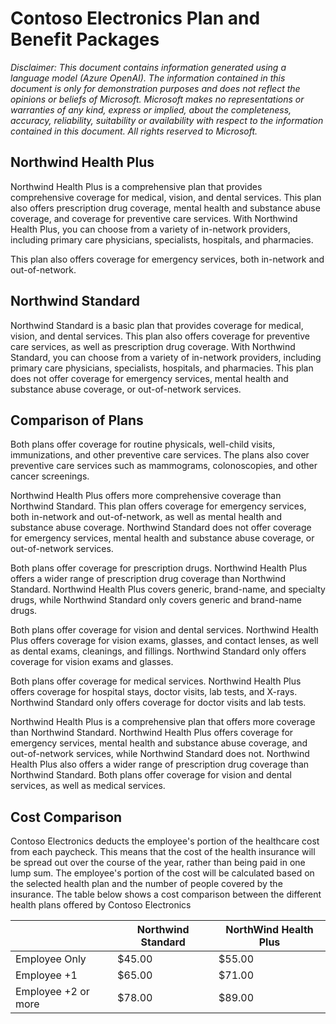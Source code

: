 # Contoso Electronics Plan and Benefit Packages

*Disclaimer: This document contains information generated using a language model (Azure OpenAI). The information contained in this document is only for demonstration purposes and does not reflect the opinions or beliefs of Microsoft. Microsoft makes no representations or warranties of any kind, express or implied, about the completeness, accuracy, reliability, suitability or availability with respect to the information contained in this document. All rights reserved to Microsoft.*

## Northwind Health Plus

Northwind Health Plus is a comprehensive plan that provides comprehensive coverage for medical, vision, and dental services. This plan also offers prescription drug coverage, mental health and substance abuse coverage, and coverage for preventive care services. With Northwind Health Plus, you can choose from a variety of in-network providers, including primary care physicians, specialists, hospitals, and pharmacies. 

This plan also offers coverage for emergency services, both in-network and out-of-network.

## Northwind Standard

Northwind Standard is a basic plan that provides coverage for medical, vision, and dental services. This plan also offers coverage for preventive care services, as well as prescription drug coverage. With Northwind Standard, you can choose from a variety of in-network providers, including primary care physicians, specialists, hospitals, and pharmacies. This plan does not offer coverage for emergency services, mental health and substance abuse coverage, or out-of-network services.

## Comparison of Plans

Both plans offer coverage for routine physicals, well-child visits, immunizations, and other preventive care services. The plans also cover preventive care services such as mammograms, colonoscopies, and other cancer screenings. 

Northwind Health Plus offers more comprehensive coverage than Northwind Standard. This plan offers coverage for emergency services, both in-network and out-of-network, as well as mental health and substance abuse coverage. Northwind Standard does not offer coverage for emergency services, mental health and substance abuse coverage, or out-of-network services. 

Both plans offer coverage for prescription drugs. Northwind Health Plus offers a wider range of prescription drug coverage than Northwind Standard. Northwind Health Plus covers generic, brand-name, and specialty drugs, while Northwind Standard only covers generic and brand-name drugs. 

Both plans offer coverage for vision and dental services. Northwind Health Plus offers coverage for vision exams, glasses, and contact lenses, as well as dental exams, cleanings, and fillings. Northwind Standard only offers coverage for vision exams and glasses. 

Both plans offer coverage for medical services. Northwind Health Plus offers coverage for hospital stays, doctor visits, lab tests, and X-rays. Northwind Standard only offers coverage for doctor visits and lab tests. 

Northwind Health Plus is a comprehensive plan that offers more coverage than Northwind Standard. Northwind Health Plus offers coverage for emergency services, mental health and substance abuse coverage, and out-of-network services, while Northwind Standard does not. Northwind Health Plus also offers a wider range of prescription drug coverage than Northwind Standard. Both plans offer coverage for vision and dental services, as well as medical services.

## Cost Comparison

Contoso Electronics deducts the employee's portion of the healthcare cost from each paycheck. This means that the cost of the health insurance will be spread out over the course of the year, rather than being paid in one lump sum. The employee's portion of the cost will be calculated based on the selected health plan and the number of people covered by the insurance. The table below shows a cost comparison between the different health plans offered by Contoso Electronics

|  | Northwind Standard | NorthWind Health Plus |
|---------------|----------|---------------------|
| Employee Only      | $45.00  | $55.00 |
| Employee +1        | $65.00  | $71.00 |
| Employee +2 or more     | $78.00  | $89.00 |